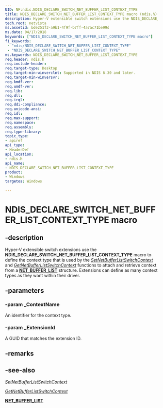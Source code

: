 ```yaml
---
UID: NF:ndis.NDIS_DECLARE_SWITCH_NET_BUFFER_LIST_CONTEXT_TYPE
title: NDIS_DECLARE_SWITCH_NET_BUFFER_LIST_CONTEXT_TYPE macro (ndis.h)
description: Hyper-V extensible switch extensions use the NDIS_DECLARE_SWITCH_NET_BUFFER_LIST_CONTEXT_TYPE macro to define the context type that is used by the SetNetBufferListSwitchContext and GetNetBufferListSwitchContext functions to attach and retrieve context from a NET_BUFFER_LIST structure. Extensions can define as many context types as they want within their driver.
tech.root: netvista
ms.assetid: bde251f3-a9b1-4f9f-b7ff-4a7ac71be99d
ms.date: 04/17/2018
keywords: ["NDIS_DECLARE_SWITCH_NET_BUFFER_LIST_CONTEXT_TYPE macro"]
f1_keywords:
 - "ndis/NDIS_DECLARE_SWITCH_NET_BUFFER_LIST_CONTEXT_TYPE"
 - "NDIS_DECLARE_SWITCH_NET_BUFFER_LIST_CONTEXT_TYPE"
ms.keywords: NDIS_DECLARE_SWITCH_NET_BUFFER_LIST_CONTEXT_TYPE
req.header: ndis.h
req.include-header:
req.target-type: Desktop
req.target-min-winverclnt: Supported in NDIS 6.30 and later.
req.target-min-winversvr:
req.kmdf-ver:
req.umdf-ver:
req.lib:
req.dll:
req.irql: 
req.ddi-compliance:
req.unicode-ansi:
req.idl:
req.max-support:
req.namespace:
req.assembly:
req.type-library: 
topic_type: 
- apiref
api_type: 
- HeaderDef
api_location: 
- ndis.h
api_name: 
- NDIS_DECLARE_SWITCH_NET_BUFFER_LIST_CONTEXT_TYPE
product:
- Windows
targetos: Windows

---
```


# NDIS_DECLARE_SWITCH_NET_BUFFER_LIST_CONTEXT_TYPE macro


## -description

Hyper-V extensible switch extensions use the **NDIS_DECLARE_SWITCH_NET_BUFFER_LIST_CONTEXT_TYPE** macro to define the context type that is used by the [*SetNetBufferListSwitchContext*](nc-ndis-ndis_switch_set_net_buffer_list_switch_context.md) and [*GetNetBufferListSwitchContext*](nc-ndis-ndis_switch_get_net_buffer_list_switch_context.md) functions to attach and retrieve context from a [**NET_BUFFER_LIST**](ns-ndis-_net_buffer_list.md) structure. Extensions can define as many context types as they want within their driver.

## -parameters

### -param _ContextName

An identifier for the context type.

### -param _ExtensionId

A GUID that matches the extension ID.

## -remarks

## -see-also

[*SetNetBufferListSwitchContext*](nc-ndis-ndis_switch_set_net_buffer_list_switch_context.md)

[*GetNetBufferListSwitchContext*](nc-ndis-ndis_switch_get_net_buffer_list_switch_context.md)

[**NET_BUFFER_LIST**](ns-ndis-_net_buffer_list.md)
